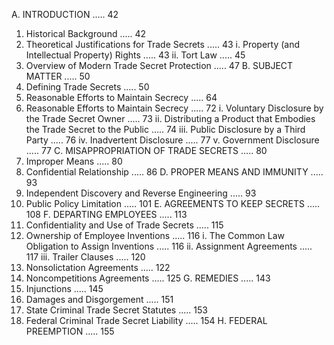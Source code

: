 
A. INTRODUCTION ..... 42

1. Historical Background ..... 42
2. Theoretical Justifications for Trade Secrets ..... 43
i. Property (and Intellectual Property) Rights ..... 43
ii. Tort Law ..... 45
3. Overview of Modern Trade Secret Protection ..... 47
B. SUBJECT MATTER ..... 50
4. Defining Trade Secrets ..... 50
5. Reasonable Efforts to Maintain Secrecy ..... 64
6. Reasonable Efforts to Maintain Secrecy ..... 72
i. Voluntary Disclosure by the Trade Secret Owner ..... 73
ii. Distributing a Product that Embodies the Trade Secret to the Public ..... 74
iii. Public Disclosure by a Third Party ..... 76
iv. Inadvertent Disclosure ..... 77
v. Government Disclosure ..... 77
C. MISAPPROPRIATION OF TRADE SECRETS ..... 80
7. Improper Means ..... 80
8. Confidential Relationship ..... 86
D. PROPER MEANS AND IMMUNITY ..... 93
9. Independent Discovery and Reverse Engineering ..... 93
10. Public Policy Limitation ..... 101
E. AGREEMENTS TO KEEP SECRETS ..... 108
F. DEPARTING EMPLOYEES ..... 113
11. Confidentiality and Use of Trade Secrets ..... 115
12. Ownership of Employee Inventions ..... 116
i. The Common Law Obligation to Assign Inventions ..... 116
ii. Assignment Agreements ..... 117
iii. Trailer Clauses ..... 120
13. Nonsolictation Agreements ..... 122
14. Noncompetitions Agreements ..... 125
G. REMEDIES ..... 143
15. Injunctions ..... 145
16. Damages and Disgorgement ..... 151
17. State Criminal Trade Secret Statutes ..... 153
18. Federal Criminal Trade Secret Liability ..... 154
H. FEDERAL PREEMPTION ..... 155